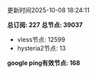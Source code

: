 更新时间2025-10-08 18:24:11

**总订阅: 227**
**总节点: 39037**
- vless节点: 12599
- hysteria2节点: 13

**google ping有效节点: 168**

